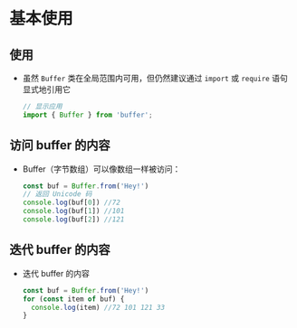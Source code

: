 # 基本使用

## 使用

+ 虽然 `Buffer` 类在全局范围内可用，但仍然建议通过 `import` 或 `require` 语句显式地引用它

  ```js
  // 显示应用
  import { Buffer } from 'buffer';
  ```

## 访问 buffer 的内容

+ Buffer（字节数组）可以像数组一样被访问：

  ```js
  const buf = Buffer.from('Hey!')
  // 返回 Unicode 码
  console.log(buf[0]) //72
  console.log(buf[1]) //101
  console.log(buf[2]) //121
  ```

## 迭代 buffer 的内容

+ 迭代 buffer 的内容

  ```js
  const buf = Buffer.from('Hey!')
  for (const item of buf) {
    console.log(item) //72 101 121 33
  }
  ```
